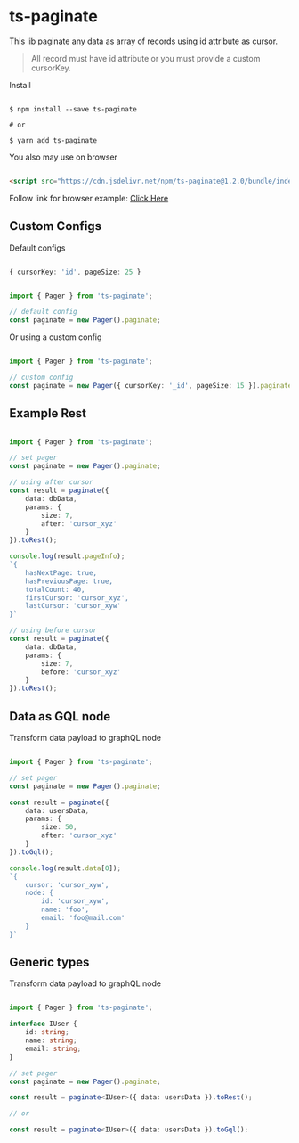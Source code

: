 # ts-paginate

This lib paginate any data as array of records using id attribute as cursor.

> All record must have id attribute or you must provide a custom cursorKey.

Install 

```shell

$ npm install --save ts-paginate

# or

$ yarn add ts-paginate

```

You also may use on browser 

```html

<script src="https://cdn.jsdelivr.net/npm/ts-paginate@1.2.0/bundle/index.min.js"></script>

```

Follow link for browser example:
[Click Here](https://4lessandrodev.github.io/ts-paginate/examples/browser.html)

## Custom Configs

Default configs

```ts

{ cursorKey: 'id', pageSize: 25 }

```

```ts

import { Pager } from 'ts-paginate';

// default config
const paginate = new Pager().paginate;


```

Or using a custom config

```ts

import { Pager } from 'ts-paginate';

// custom config
const paginate = new Pager({ cursorKey: '_id', pageSize: 15 }).paginate;


```

## Example Rest

```ts

import { Pager } from 'ts-paginate';

// set pager
const paginate = new Pager().paginate;

// using after cursor
const result = paginate({
	data: dbData,
	params: {
		size: 7,
		after: 'cursor_xyz'
	}
}).toRest();

console.log(result.pageInfo);
`{
	hasNextPage: true,
	hasPreviousPage: true,
	totalCount: 40,
	firstCursor: 'cursor_xyz',
	lastCursor: 'cursor_xyw'
}`

// using before cursor
const result = paginate({
	data: dbData,
	params: {
		size: 7,
		before: 'cursor_xyz'
	}
}).toRest();

```

## Data as GQL node

Transform data payload to graphQL node

```ts

import { Pager } from 'ts-paginate';

// set pager
const paginate = new Pager().paginate;

const result = paginate({
	data: usersData,
	params: {
		size: 50,
		after: 'cursor_xyz'
	}
}).toGql();

console.log(result.data[0]);
`{
	cursor: 'cursor_xyw',
	node: {
		id: 'cursor_xyw',
		name: 'foo',
		email: 'foo@mail.com'
	}
}`

```


## Generic types

Transform data payload to graphQL node

```ts

import { Pager } from 'ts-paginate';

interface IUser {
	id: string;
	name: string;
	email: string;
}

// set pager
const paginate = new Pager().paginate;

const result = paginate<IUser>({ data: usersData }).toRest();

// or 

const result = paginate<IUser>({ data: usersData }).toGql();

```
